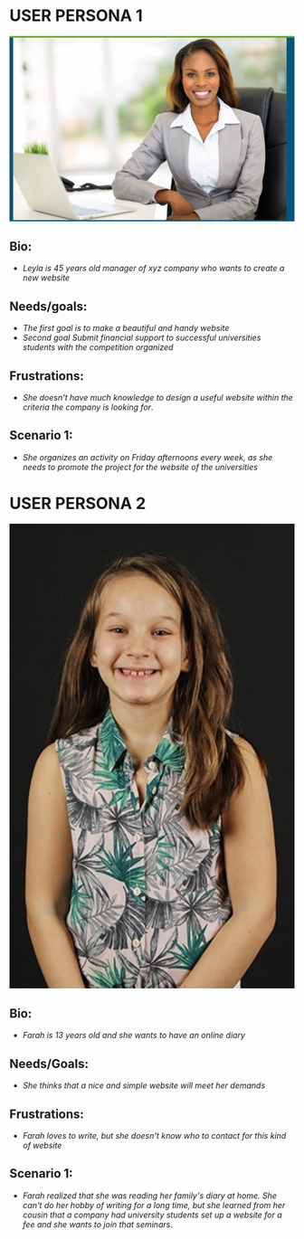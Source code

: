# USER PERSONA 1

![USER PERSONA LEYLA](./assets/USER%20PERSONA%20LEYLA.jpeg)

## Bio:

- _Leyla is 45 years old manager of xyz company who wants to create a new
  website_

## Needs/goals:

- _The first goal is to make a beautiful and handy website_
- _Second goal Submit financial support to successful universities students with
  the competition organized_

## Frustrations:

- _She doesn't have much knowledge to design a useful website within the
  criteria the company is looking for_.

## Scenario 1:

- _She organizes an activity on Friday afternoons every week, as she needs to
  promote the project for the website of the universities_

# USER PERSONA 2

![USER PERSONA FARAH](./assets/USER%20PERSONA%20FARAH.jpeg)

## Bio:

- _Farah is 13 years old and she wants to have an online diary_

## Needs/Goals:

- _She thinks that a nice and simple website will meet her demands_

## Frustrations:

- _Farah loves to write, but she doesn't know who to contact for this kind of
  website_

## Scenario 1:

- _Farah realized that she was reading her family's diary at home. She can't do
  her hobby of writing for a long time, but she learned from her cousin that a
  company had university students set up a website for a fee and she wants to
  join that seminars_.
